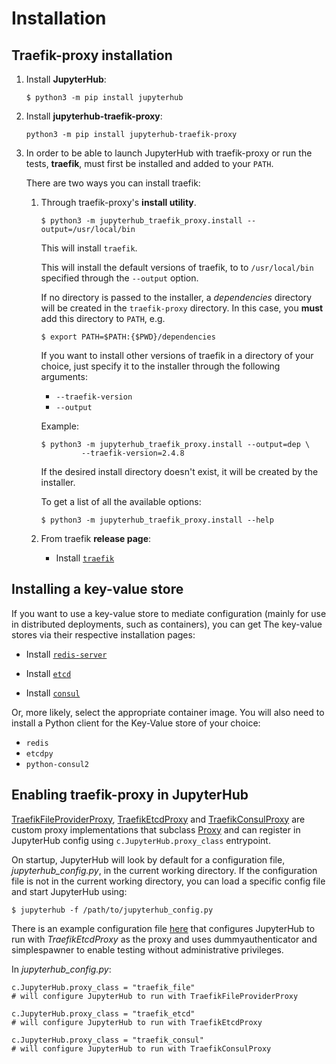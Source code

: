 # Installation

## Traefik-proxy installation

1. Install **JupyterHub**:

   ```
   $ python3 -m pip install jupyterhub
   ```

2. Install **jupyterhub-traefik-proxy**:

   ```
   python3 -m pip install jupyterhub-traefik-proxy
   ```

3. In order to be able to launch JupyterHub with traefik-proxy or run the tests, **traefik**, must first be installed and added to your `PATH`.

   There are two ways you can install traefik:

   1. Through traefik-proxy's **install utility**.

      ```
      $ python3 -m jupyterhub_traefik_proxy.install --output=/usr/local/bin
      ```

      This will install `traefik`.

      This will install the default versions of traefik, to to `/usr/local/bin` specified through the `--output` option.

      If no directory is passed to the installer, a _dependencies_ directory will be created in the `traefik-proxy` directory. In this case, you **must** add this directory to `PATH`, e.g.

      ```
      $ export PATH=$PATH:{$PWD}/dependencies
      ```

      If you want to install other versions of traefik in a directory of your choice, just specify it to the installer through the following arguments:

      - `--traefik-version`
      - `--output`

      Example:

      ```
      $ python3 -m jupyterhub_traefik_proxy.install --output=dep \
               --traefik-version=2.4.8
      ```

      If the desired install directory doesn't exist, it will be created by the installer.

      To get a list of all the available options:

      ```
      $ python3 -m jupyterhub_traefik_proxy.install --help
      ```

   2. From traefik **release page**:
      - Install [`traefik`](https://doc.traefik.io/traefik/getting-started/install-traefik/)

## Installing a key-value store

If you want to use a key-value store to mediate configuration
(mainly for use in distributed deployments, such as containers),
you can get The key-value stores via their respective installation pages:

- Install [`redis-server`](https://redis.io/docs/install/install-redis/)

- Install [`etcd`](https://github.com/etcd-io/etcd/releases)

- Install [`consul`](https://github.com/hashicorp/consul/releases)

Or, more likely, select the appropriate container image.
You will also need to install a Python client for the Key-Value store of your choice:

- `redis`
- `etcdpy`
- `python-consul2`

## Enabling traefik-proxy in JupyterHub

[TraefikFileProviderProxy](https://github.com/jupyterhub/traefik-proxy/blob/HEAD/jupyterhub_traefik_proxy/fileprovider.py), [TraefikEtcdProxy](https://github.com/jupyterhub/traefik-proxy/blob/HEAD/jupyterhub_traefik_proxy/etcd.py) and [TraefikConsulProxy](https://github.com/jupyterhub/traefik-proxy/blob/HEAD/jupyterhub_traefik_proxy/consul.py) are custom proxy implementations that subclass [Proxy](https://github.com/jupyterhub/jupyterhub/blob/HEAD/jupyterhub/proxy.py) and can register in JupyterHub config using `c.JupyterHub.proxy_class` entrypoint.

On startup, JupyterHub will look by default for a configuration file, _jupyterhub_config.py_, in the current working directory. If the configuration file is not in the current working directory,
you can load a specific config file and start JupyterHub using:

```
$ jupyterhub -f /path/to/jupyterhub_config.py
```

There is an example configuration file [here](https://github.com/jupyterhub/traefik-proxy/blob/HEAD/examples/jupyterhub_config_etcd.py) that configures JupyterHub to run with _TraefikEtcdProxy_ as the proxy and uses dummyauthenticator and simplespawner to enable testing without administrative privileges.

In _jupyterhub_config.py_:

```
c.JupyterHub.proxy_class = "traefik_file"
# will configure JupyterHub to run with TraefikFileProviderProxy
```

```
c.JupyterHub.proxy_class = "traefik_etcd"
# will configure JupyterHub to run with TraefikEtcdProxy
```

```
c.JupyterHub.proxy_class = "traefik_consul"
# will configure JupyterHub to run with TraefikConsulProxy
```
